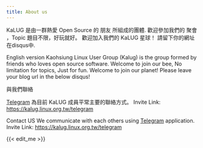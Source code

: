 ```yaml
---
title: About us
---
```


KaLUG 是由一群熱愛 Open Source 的 朋友 所組成的團體.
歡迎參加我們的 聚會 ，Topic 題目不限，好玩就好。
歡迎加入我們的 KaLUG 星球！
請留下你的網址在disqus中.


English version
Kaohsiung Linux User Group (Kalug) is the group formed by friends who loves open source software.
Welcome to join our bee, No limitation for topics, Just for fun.
Welcome to join our planet! Please leave your blog url in the below disqus!

與我們聯絡

[Telegram](https://telegram.org/) 為目前 KaLUG 成員平常主要的聯絡方式。
Invite Link: https://kalug.linux.org.tw/telegram

Contact US
We communicate with each others using [Telegram](https://telegram.org/) application.
Invite Link: https://kalug.linux.org.tw/telegram


{{< edit_me >}}
